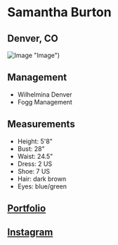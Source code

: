# **Samantha Burton**
## **Denver, CO**
![Image](https://cdn.portfoliopad.com/images/10217/1807678/Xlarge/093.jpg?Expires=1676489400&Signature=qt8EW6AaQ7OZciSKG-VqCBNZlYgKLdXZb-zxVoBTVGRIee-lvnJNb3AuXkxbaimkMZFtXLuY-y2puE-O9KwX7Gc4P7fx2mLKQkE6F-uiUEAKYOll2hwnJjwKq0PDz2nE9vPfJYKOiSNIhjcIBf7VRs5nX~K5aKj8kHgCM6vNAzrdaa~dbhkN4VbT~34aOu~jrechoTrw-7QWlbcaglWS4AM5V5eUy9eW9BGXsAa1KfC6h5VJ0-xHOreSfg2eaIQ49X9NfFDwWsHDt10CKQmu763Gr9VdLwPmNK6AN7c6Cp3BgetYE17NrdriB~g8glOybh7kxyqF-V3C8lbHxtA-4g__&Key-Pair-Id=K3QFZB7J2WZOTJ) "Image")
## Management
- Wilhelmina Denver
- Fogg Management
## Measurements
- Height: 5'8"
- Bust: 28"
- Waist: 24.5"
- Dress: 2 US
- Shoe: 7 US
- Hair: dark brown
- Eyes: blue/green
## [Portfolio](https://www.wilhelminadenver.com/next-gen/women/1807678/Samantha-Burton)
## [Instagram](https://www.instagram.com/sammbur/)
